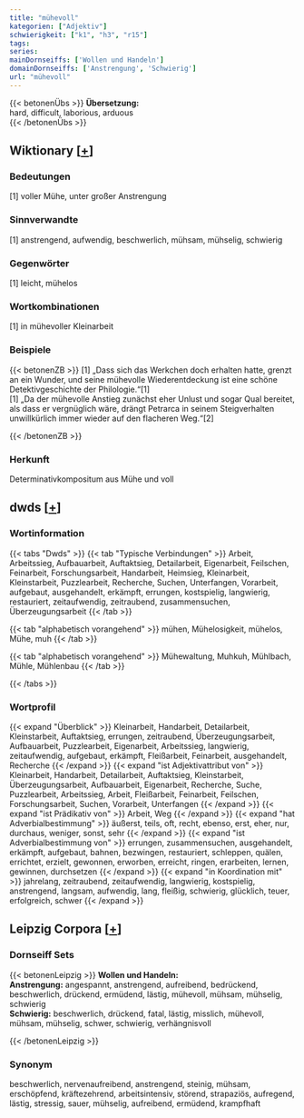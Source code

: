```yaml
---
title: "mühevoll"
kategorien: ["Adjektiv"]
schwierigkeit: ["k1", "h3", "r15"]
tags:
series:
mainDornseiffs: ['Wollen und Handeln']
domainDornseiffs: ['Anstrengung', 'Schwierig']
url: "mühevoll"
---
```


{{< betonenÜbs >}}
**Übersetzung:**  
hard, difficult, laborious, arduous  
{{< /betonenÜbs >}}

## Wiktionary [[+](https://de.wiktionary.org/wiki/mühevoll)]

### Bedeutungen
[1] voller Mühe, unter großer Anstrengung  

### Sinnverwandte
[1] anstrengend, aufwendig, beschwerlich, mühsam, mühselig, schwierig  

### Gegenwörter
[1] leicht, mühelos  

### Wortkombinationen
[1] in mühevoller Kleinarbeit  

### Beispiele
{{< betonenZB >}}
[1] „Dass sich das Werkchen doch erhalten hatte, grenzt an ein Wunder, und seine mühevolle Wiederentdeckung ist eine schöne Detektivgeschichte der Philologie.“[1]  
[1] „Da der mühevolle Anstieg zunächst eher Unlust und sogar Qual bereitet, als dass er vergnüglich wäre, drängt Petrarca in seinem Steigverhalten unwillkürlich immer wieder auf den flacheren Weg.“[2]  

{{< /betonenZB >}}
### Herkunft
Determinativkompositum aus Mühe und voll  



## dwds [[+](https://www.dwds.de/wb/mühevoll)]

### Wortinformation
{{< tabs "Dwds" >}}
{{< tab "Typische Verbindungen" >}}
Arbeit, Arbeitssieg, Aufbauarbeit, Auftaktsieg, Detailarbeit, Eigenarbeit, Feilschen, Feinarbeit, Forschungsarbeit, Handarbeit, Heimsieg, Kleinarbeit, Kleinstarbeit, Puzzlearbeit, Recherche, Suchen, Unterfangen, Vorarbeit, aufgebaut, ausgehandelt, erkämpft, errungen, kostspielig, langwierig, restauriert, zeitaufwendig, zeitraubend, zusammensuchen, Überzeugungsarbeit
{{< /tab >}}

{{< tab "alphabetisch vorangehend" >}}
mühen, Mühelosigkeit, mühelos, Mühe, muh
{{< /tab >}}

{{< tab "alphabetisch vorangehend" >}}
Mühewaltung, Muhkuh, Mühlbach, Mühle, Mühlenbau
{{< /tab >}}

{{< /tabs >}}

### Wortprofil
{{< expand "Überblick" >}} Kleinarbeit, Handarbeit, Detailarbeit, Kleinstarbeit, Auftaktsieg, errungen, zeitraubend, Überzeugungsarbeit, Aufbauarbeit, Puzzlearbeit, Eigenarbeit, Arbeitssieg, langwierig, zeitaufwendig, aufgebaut, erkämpft, Fleißarbeit, Feinarbeit, ausgehandelt, Recherche {{< /expand >}}
{{< expand "ist Adjektivattribut von" >}} Kleinarbeit, Handarbeit, Detailarbeit, Auftaktsieg, Kleinstarbeit, Überzeugungsarbeit, Aufbauarbeit, Eigenarbeit, Recherche, Suche, Puzzlearbeit, Arbeitssieg, Arbeit, Fleißarbeit, Feinarbeit, Feilschen, Forschungsarbeit, Suchen, Vorarbeit, Unterfangen {{< /expand >}}
{{< expand "ist Prädikativ von" >}} Arbeit, Weg {{< /expand >}}
{{< expand "hat Adverbialbestimmung" >}} äußerst, teils, oft, recht, ebenso, erst, eher, nur, durchaus, weniger, sonst, sehr {{< /expand >}}
{{< expand "ist Adverbialbestimmung von" >}} errungen, zusammensuchen, ausgehandelt, erkämpft, aufgebaut, bahnen, bezwingen, restauriert, schleppen, quälen, errichtet, erzielt, gewonnen, erworben, erreicht, ringen, erarbeiten, lernen, gewinnen, durchsetzen {{< /expand >}}
{{< expand "in Koordination mit" >}} jahrelang, zeitraubend, zeitaufwendig, langwierig, kostspielig, anstrengend, langsam, aufwendig, lang, fleißig, schwierig, glücklich, teuer, erfolgreich, schwer {{< /expand >}}

## Leipzig Corpora [[+](https://corpora.uni-leipzig.de/en/res?word=mühevoll&corpusId=deu_newscrawl-public_2018)]

### Dornseiff Sets
{{< betonenLeipzig >}}
**Wollen und Handeln:**  
**Anstrengung:** angespannt, anstrengend, aufreibend, bedrückend, beschwerlich, drückend, ermüdend, lästig, mühevoll, mühsam, mühselig, schwierig  
**Schwierig:** beschwerlich, drückend, fatal, lästig, misslich, mühevoll, mühsam, mühselig, schwer, schwierig, verhängnisvoll  

{{< /betonenLeipzig >}}

### Synonym
beschwerlich, nervenaufreibend, anstrengend, steinig, mühsam, erschöpfend, kräftezehrend, arbeitsintensiv, störend, strapaziös, aufregend, lästig, stressig, sauer, mühselig, aufreibend, ermüdend, krampfhaft

